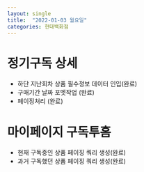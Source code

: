 ```yaml
---
layout: single
title:  "2022-01-03 월요일"
categories: 현대백화점
---
```


# 정기구독 상세
- 하단 지난회차 상품 필수정보 데이터 인입(완료)
- 구매기간 날짜 포멧작업 (완료)
- 페이징처리 (완료)
# 마이페이지 구독투홈
- 현재 구독중인 상품 페이징 쿼리 생성(완료)
- 과거 구독했던 상품 페이징 쿼리 생성(완료)